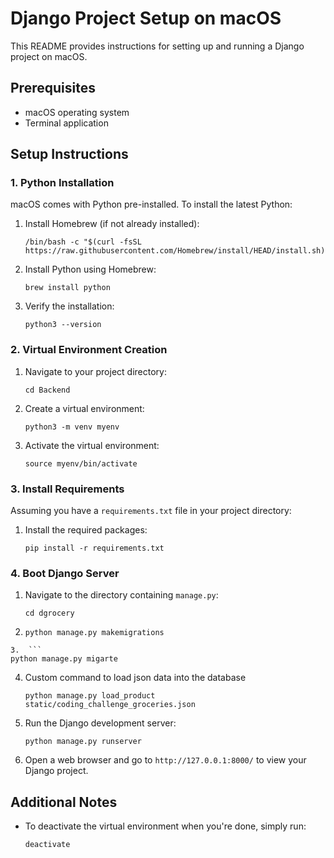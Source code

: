# Django Project Setup on macOS

This README provides instructions for setting up and running a Django project on macOS.

## Prerequisites

- macOS operating system
- Terminal application

## Setup Instructions

### 1. Python Installation

macOS comes with Python pre-installed. To install the latest Python:

1. Install Homebrew (if not already installed):

   ```
   /bin/bash -c "$(curl -fsSL https://raw.githubusercontent.com/Homebrew/install/HEAD/install.sh)"
   ```

2. Install Python using Homebrew:

   ```
   brew install python
   ```

3. Verify the installation:
   ```
   python3 --version
   ```

### 2. Virtual Environment Creation

1. Navigate to your project directory:

   ```
   cd Backend
   ```

2. Create a virtual environment:

   ```
   python3 -m venv myenv
   ```

3. Activate the virtual environment:
   ```
   source myenv/bin/activate
   ```

### 3. Install Requirements

Assuming you have a `requirements.txt` file in your project directory:

1. Install the required packages:
   ```
   pip install -r requirements.txt
   ```

### 4. Boot Django Server

1. Navigate to the directory containing `manage.py`:

   ```
   cd dgrocery
   ```

2. ```
   python manage.py makemigrations
   ```

````
3.  ```
python manage.py migarte
````

4. Custom command to load json data into the database
   ```
   python manage.py load_product static/coding_challenge_groceries.json
   ```
5. Run the Django development server:

   ```
   python manage.py runserver
   ```

6. Open a web browser and go to `http://127.0.0.1:8000/` to view your Django project.

## Additional Notes

- To deactivate the virtual environment when you're done, simply run:

  ```
  deactivate
  ```
